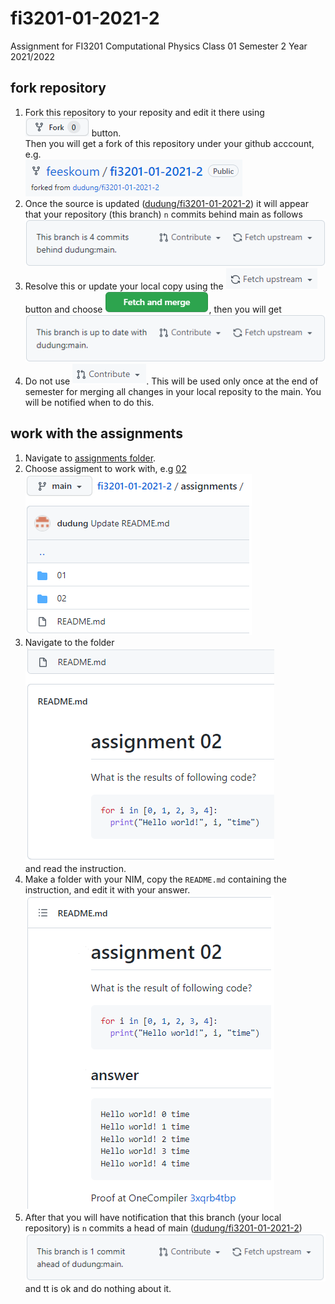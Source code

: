 # fi3201-01-2021-2
Assignment for FI3201 Computational Physics Class 01 Semester 2 Year 2021/2022

## fork repository
1. Fork this repository to your reposity and edit it there using ![](images/github-fork-button.png) button. \
  Then you will get a fork of this repository under your github acccount, e.g. \
  ![](images/forked-repository.png)
2. Once the source is updated ([dudung/fi3201-01-2021-2](https://github.com/dudung/fi3201-01-2021-2)) it will appear that your repository (this branch) `n` commits behind main as follows \
  ![](images/branch-is-behind-main.png)
3. Resolve this or update your local copy using the ![](images/fetch-upstream-button.png) button and choose ![](images/fetch-and-merge-button.png), then you will get \
  ![](images/branch-is-up-to-date-with-main.png)
4. Do not use ![](images/contribute-button.png). This will be used only once at the end of semester for merging all changes in your local reposity to the main. You will be notified when to do this.

## work with the assignments
1. Navigate to [assignments folder](assignments).
2. Choose assigment to work with, e.g [02](assignments/02) \
  ![](images/choosing-assignment.png)
3. Navigate to the folder \
  ![](images/assigment-instruction.png) \
  and read the instruction.
4. Make a folder with your NIM, copy the `README.md` containing the instruction, and edit it with your answer. \
  ![](images/assigment-answer.png)
5. After that you will have notification that this branch (your local repository) is `n` commits a head of main ([dudung/fi3201-01-2021-2](https://github.com/dudung/fi3201-01-2021-2)) \
  ![](images/branch-is-ahead-of-main.png) \
  and tt is ok and do nothing about it.
